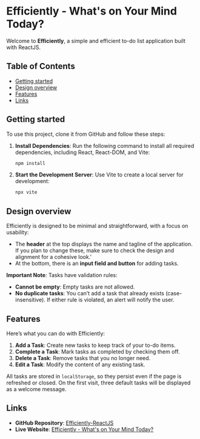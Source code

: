 # Efficiently - What's on Your Mind Today?
Welcome to **Efficiently**, a simple and efficient to-do list application built with ReactJS.

## Table of Contents
- [Getting started](#getting-started)
- [Design overview](#design-overview)
- [Features](#features)
- [Links](#links)

## Getting started

To use this project, clone it from GitHub and follow these steps:

1. **Install Dependencies**: Run the following command to install all required dependencies, including React, React-DOM, and Vite:
   ```bash
   npm install
   ```

2. **Start the Development Server**: Use Vite to create a local server for development:
   ```bash
   npx vite
   ```

## Design overview

Efficiently is designed to be minimal and straightforward, with a focus on usability:

- The **header** at the top displays the name and tagline of the application. If you plan to change these, make sure to check the design and alignment for a cohesive look.'
- At the bottom, there is an **input field and button** for adding tasks.

**Important Note**: Tasks have validation rules:

- **Cannot be empty**: Empty tasks are not allowed.
- **No duplicate tasks**: You can’t add a task that already exists (case-insensitive). If either rule is violated, an alert will notify the user.

## Features

Here’s what you can do with Efficiently:

1. **Add a Task**: Create new tasks to keep track of your to-do items.
2. **Complete a Task**: Mark tasks as completed by checking them off.
3. **Delete a Task**: Remove tasks that you no longer need.
4. **Edit a Task**: Modify the content of any existing task.

All tasks are stored in `localStorage`, so they persist even if the page is refreshed or closed. On the first visit, three default tasks will be displayed as a welcome message.

## Links

- **GitHub Repository**: [Efficiently-ReactJS](https://github.com/pradeep13jena/Efficiently-ReactJS)
- **Live Website**: [Efficiently - What's on Your Mind Today?](https://efficiently.vercel.app/)